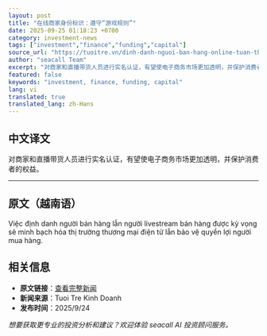 ```yaml
---
layout: post
title: "在线商家身份标识：遵守“游戏规则”"
date: 2025-09-25 01:18:23 +0700
category: investment-news
tags: ["investment","finance","funding","capital"]
source_url: "https://tuoitre.vn/dinh-danh-nguoi-ban-hang-online-tuan-thu-luat-choi-20250924224321221.htm"
author: "seacall Team"
excerpt: "对商家和直播带货人员进行实名认证，有望使电子商务市场更加透明，并保护消费者的权益。..."
featured: false
keywords: "investment, finance, funding, capital"
lang: vi
translated: true
translated_lang: zh-Hans
---
```


## 中文译文

对商家和直播带货人员进行实名认证，有望使电子商务市场更加透明，并保护消费者的权益。

---

## 原文（越南语）

Việc định danh người bán hàng lẫn người livestream bán hàng được kỳ vọng sẽ minh bạch hóa thị trường thương mại điện tử lẫn bảo vệ quyền lợi người mua hàng.

## 相关信息

- **原文链接**：[查看完整新闻](https://tuoitre.vn/dinh-danh-nguoi-ban-hang-online-tuan-thu-luat-choi-20250924224321221.htm)
- **新闻来源**：Tuoi Tre Kinh Doanh
- **发布时间**：2025/9/24

*想要获取更专业的投资分析和建议？欢迎体验 seacall AI 投资顾问服务。*